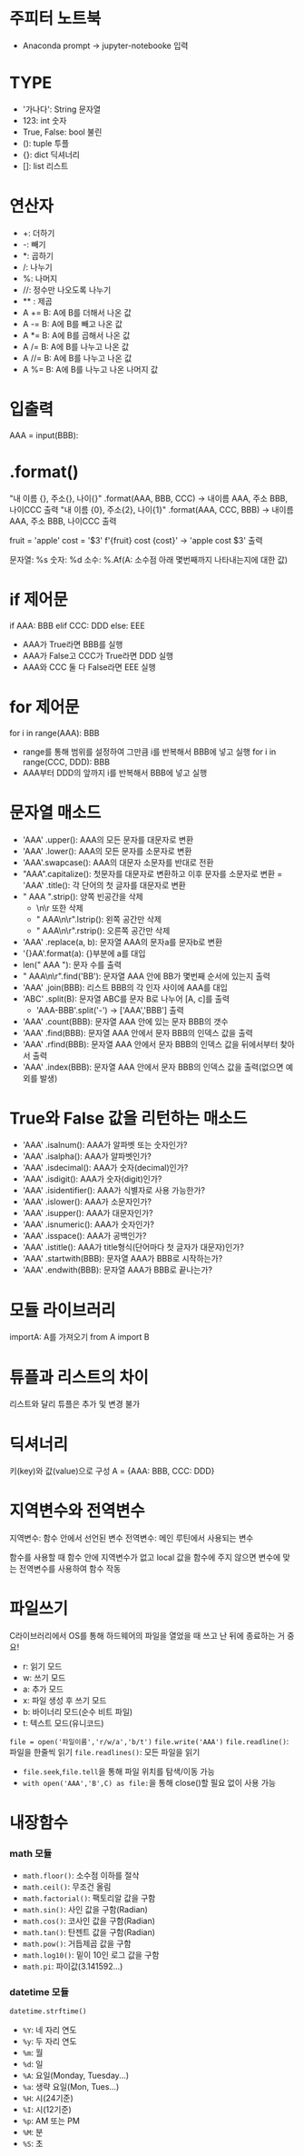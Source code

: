 # 주피터 노트북
- Anaconda prompt -> jupyter-notebooke 입력

# TYPE
- '가나다': String 문자열
- 123: int 숫자
- True, False: bool 불린
- (): tuple 투플
- {}: dict 딕셔너리
- []: list 리스트

# 연산자
- +: 더하기
- -: 빼기
- *: 곱하기
- /: 나누기
- %: 나머지
- //: 정수만 나오도록 나누기
- ** : 제곱
- A += B: A에 B를 더해서 나온 값
- A -= B: A에 B를 빼고 나온 값
- A *= B: A에 B를 곱해서 나온 값
- A /= B: A에 B를 나누고 나온 값
- A //= B: A에 B를 나누고 나온 값
- A %= B: A에 B를 나누고 나온 나머지 값

# 입출력
AAA = input(BBB):

# .format()
"내 이름 {}, 주소{}, 나이{}" .format(AAA, BBB, CCC)
-> 내이름 AAA, 주소 BBB, 나이CCC 출력
"내 이름 {0}, 주소{2}, 나이{1}" .format(AAA, CCC, BBB)
-> 내이름 AAA, 주소 BBB, 나이CCC 출력

fruit = 'apple'
cost = '$3'
f'{fruit} cost {cost}'
-> 'apple cost $3' 출력

문자열: %s
숫자: %d
소수: %.Af(A: 소수점 아래 몇번째까지 나타내는지에 대한 값)

# if 제어문
if AAA:
    BBB
elif CCC:
    DDD
else: EEE
- AAA가 True라면 BBB를 실행
- AAA가 False고 CCC가 True라면 DDD 실행
- AAA와 CCC 둘 다 False라면 EEE 실행

# for 제어문
for i in range(AAA):
    BBB
- range를 통해 범위를 설정하여 그만큼 i를 반복해서 BBB에 넣고 실행
for i in range(CCC, DDD):
    BBB
- AAA부터 DDD의 앞까지 i를 반복해서 BBB에 넣고 실행
# 문자열 매소드
- 'AAA' .upper(): AAA의 모든 문자를 대문자로 변환
- 'AAA' .lower(): AAA의 모든 문자를 소문자로 변환
- 'AAA'.swapcase(): AAA의 대문자 소문자를 반대로 전환
- "AAA".capitalize(): 첫문자를 대문자로 변환하고 이후 문자를 소문자로 변환
= 'AAA' .title(): 각 단어의 첫 글자를 대문자로 변환
- " AAA ".strip(): 양쪽 빈공간을 삭제
    - \n\r 또한 삭제
    - " AAA\n\r".lstrip(): 왼쪽 공간만 삭제
    - " AAA\n\r".rstrip(): 오른쪽 공간만 삭제
- 'AAA' .replace(a, b): 문자열 AAA의 문자a를 문자b로 변환
- '{}AA'.format(a): {}부분에 a를 대입
- len(" AAA "): 문자 수를 출력
- " AAA\n\r".find('BB'): 문자열 AAA 안에 BB가 몇번째 순서에 있는지 출력
- 'AAA' .join(BBB): 리스트 BBB의 각 인자 사이에 AAA를 대입
- 'ABC' .split(B): 문자열 ABC를 문자 B로 나누어 [A, c]를 출력
    - 'AAA-BBB'.split('-') -> ['AAA','BBB'] 출력
- 'AAA' .count(BBB): 문자열 AAA 안에 있는 문자 BBB의 갯수
- 'AAA' .find(BBB): 문자열 AAA 안에서 문자 BBB의 인덱스 값을 출력
- 'AAA' .rfind(BBB): 문자열 AAA 안에서 문자 BBB의 인덱스 값을 뒤에서부터 찾아서 출력
- 'AAA' .index(BBB): 문자열 AAA 안에서 문자 BBB의 인덱스 값을 출력(없으면 예외를 발생)
# True와 False 값을 리턴하는 매소드
- 'AAA' .isalnum(): AAA가 알파벳 또는 숫자인가?
- 'AAA' .isalpha(): AAA가 알파벳인가?
- 'AAA' .isdecimal(): AAA가 숫자(decimal)인가?
- 'AAA' .isdigit(): AAA가 숫자(digit)인가?
- 'AAA' .isidentifier(): AAA가 식별자로 사용 가능한가?
- 'AAA' .islower(): AAA가 소문자인가?
- 'AAA' .isupper(): AAA가 대문자인가?
- 'AAA' .isnumeric(): AAA가 숫자인가?
- 'AAA' .isspace(): AAA가 공백인가?
- 'AAA' .istitle(): AAA가 title형식(단어마다 첫 글자가 대문자)인가? 
- 'AAA' .startwith(BBB): 문자열 AAA가 BBB로 시작하는가?
- 'AAA' .endwith(BBB): 문자열 AAA가 BBB로 끝나는가?

# 모듈 라이브러리
importA: A를 가져오기
from A import B

# 튜플과 리스트의 차이
리스트와 달리 튜플은 추가 및 변경 불가

# 딕셔너리
키(key)와 값(value)으로 구성
A = {AAA: BBB, CCC: DDD}

# 지역변수와 전역변수
지역변수: 함수 안에서 선언된 변수
전역변수: 메인 루틴에서 사용되는 변수

함수를 사용할 때 함수 안에 지역변수가 없고 local 값을 함수에 주지 않으면 변수에 맞는 전역변수를 사용하여 함수 작동

# 파일쓰기
C라이브러리에서 OS를 통해 하드웨어의 파일을 열었을 때 쓰고 난 뒤에 종료하는 거 중요! 
- r: 읽기 모드
- w: 쓰기 모드
- a: 추가 모드
- x: 파일 생성 후 쓰기 모드
- b: 바이너리 모드(순수 비트 파일)
- t: 텍스트 모드(유니코드)

`file = open('파일이름','r/w/a','b/t')`
`file.write('AAA')`
`file.readline()`: 파일을 한줄씩 읽기
`file.readlines()`: 모든 파일을 읽기
- `file.seek`,`file.tell`을 통해 파일 위치를 탐색/이동 가능
- `with open('AAA','B',C) as file:`을 통해 close()할 필요 없이 사용 가능

# 내장함수

### math 모듈
- `math.floor()`: 소수점 이하를 절삭
- `math.ceil()`: 무조건 올림
- `math.factorial()`: 팩토리알 값을 구함
- `math.sin()`: 사인 값을 구함(Radian)
- `math.cos()`: 코사인 값을 구함(Radian)
- `math.tan()`: 탄젠트 값을 구함(Radian)
- `math.pow()`: 거듭제곱 값을 구함
- `math.log10()`: 밑이 10인 로그 값을 구함
- `math.pi`: 파이값(3.141592...)

### datetime 모듈
```python
datetime.strftime()
```
- `%Y`: 네 자리 연도
- `%y`: 두 자리 연도
- `%m`: 월
- `%d`: 일
- `%A`: 요일(Monday, Tuesday...)
- `%a`: 생략 요일(Mon, Tues...)
- `%H`: 시(24기준)
- `%I`: 시(12기준)
- `%p`: AM 또는 PM
- `%M`: 분
- `%S`: 초